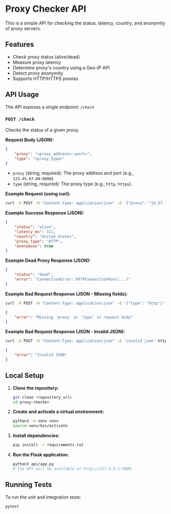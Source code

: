 # Proxy Checker API

This is a simple API for checking the status, latency, country, and anonymity of proxy servers.

## Features

*   Check proxy status (alive/dead)
*   Measure proxy latency
*   Determine proxy's country using a Geo-IP API
*   Detect proxy anonymity
*   Supports HTTP/HTTPS proxies

## API Usage

The API exposes a single endpoint: `/check`

### `POST /check`

Checks the status of a given proxy.

**Request Body (JSON):**

```json
{
    "proxy": "<proxy_address>:<port>",
    "type": "<proxy_type>" 
}
```

*   `proxy` (string, required): The proxy address and port (e.g., `123.45.67.89:8080`).
*   `type` (string, required): The proxy type (e.g., `http`, `https`).

**Example Request (using curl):**

```bash
curl -X POST -H "Content-Type: application/json" -d '{"proxy": "13.57.11.118:3128", "type": "http"}' http://127.0.0.1:5000/check
```

**Example Success Response (JSON):**

```json
{
    "status": "alive",
    "latency_ms": 321,
    "country": "United States",
    "proxy_type": "HTTP",
    "anonymous": true
}
```

**Example Dead Proxy Response (JSON):**

```json
{
    "status": "dead",
    "error": "ConnectionError: HTTPConnectionPool(...)"
}
```

**Example Bad Request Response (JSON - Missing fields):**

```bash
curl -X POST -H "Content-Type: application/json" -d '{"type": "http"}' http://127.0.0.1:5000/check
```

```json
{
    "error": "Missing 'proxy' or 'type' in request body"
}
```

**Example Bad Request Response (JSON - Invalid JSON):**

```bash
curl -X POST -H "Content-Type: application/json" -d 'invalid json' http://127.0.0.1:5000/check
```

```json
{
    "error": "Invalid JSON"
}
```

## Local Setup

1.  **Clone the repository:**

    ```bash
    git clone <repository_url>
    cd proxy-checker
    ```

2.  **Create and activate a virtual environment:**

    ```bash
    python3 -m venv venv
    source venv/bin/activate
    ```

3.  **Install dependencies:**

    ```bash
    pip install -r requirements.txt
    ```

4.  **Run the Flask application:**

    ```bash
    python3 api/app.py
    # The API will be available at http://127.0.0.1:5000
    ```

## Running Tests

To run the unit and integration tests:

```bash
pytest
```
